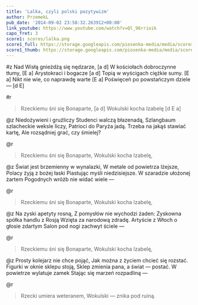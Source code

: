 ```yaml
---
title: 'Lalka, czyli polski pozytywizm'
author: PrzemekL
pub_date: '2014-09-02 23:58:32.263912+00:00'
link_youtube: https://www.youtube.com/watch?v=Ql_96rrioik
capo_fret: 3
score1: scores/lalka.png
score1_full: https://storage.googleapis.com/piosenka-media/media/scores/lalka.png
score1_thumb: https://storage.googleapis.com/piosenka-media/media/scores/lalka.png.180x0_q85_upscale.png
---
```


#z
Nad Wisłą gnieżdżą się nędzarze, [a d]
W kościołach dobroczynne tłumy, [E a]
Arystokraci i bogacze [a d]
Topią w wyścigach ciężkie sumy. [E a]
Nikt nie wie, co naprawdę warte [E a]
Poświęceń po powstańczym dziele — [d E]

#r
>Rzeckiemu śni się Bonaparte, [a d]
>Wokulski kocha Izabelę [d E a]

@z
Niedożywieni i gruźliczy
Studenci walczą błazenadą,
Szlangbaum szlacheckie weksle liczy,
Patrioci do Paryża jadą.
Trzeba na jakąś stawiać kartę,
Ale rozsądniej grać, czy śmielej?

@r
>Rzeckiemu śni się Bonaparte,
>Wokulski kocha Izabelę,

@z
Świat jest brzemienny w wynalazki,
W metale od powietrza lżejsze,
Polacy żyją z bożej łaski
Piastując myśli niedzisiejsze.
W szaradzie ułożonej żartem
Pogodnych wróżb nie widać wiele —

@r
>Rzeckiemu śni się Bonaparte,
>Wokulski kocha Izabelę,

@z
Na zyski apetyty rosną,
Z pomysłów nie wychodzi żaden:
Zyskowna spółka handlu z Rosją
Wzięta za narodową zdradę.
Artyście z Włoch o głosie zdartym
Salon pod nogi zachwyt ściele —

@r
>Rzeckiemu śni się Bonaparte,
>Wokulski kocha Izabelę,

@z
Prosty kolejarz nie chce pojąć,
Jak można z życiem chcieć się rozstać.
Figurki w oknie sklepu stoją,
Sklep zmienia pana, a świat — postać.
W powietrze wylatuje zamek
Stając się marzeń rozpadliną —

@r
>Rzecki umiera weteranem,
>Wokulski — znika pod ruiną.